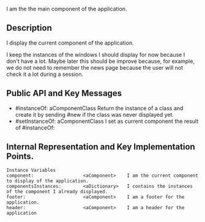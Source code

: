 I am the the main component of the application.

Description
-------------------

I display the current component of the application.

I keep the instances of the windows I should display for now because I don't have a lot. Maybe later this should be improve because, for example, we do not need to remember the news page because the user will not check it a lot during a session. 

Public API and Key Messages
-------------------

- #instanceOf: aComponentClass 		Return the instance of a class and create it by sending #new if the class was never displayed yet.
- #setInstanceOf: aComponentClass 	I set as  current component the result of #instanceOf:

Internal Representation and Key Implementation Points.
-------------------

    Instance Variables
	component:					<aComponent>	I am the current component to display of the application.
	componentsInstances:		<aDictionary>	I contains the instances of the component I already displayed.
	footer:						<aComponent>	I am a footer for the application.
	header:						<aComponent>	I am a header for the application